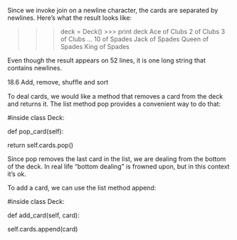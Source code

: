 Since we invoke join on a newline character, the cards are separated by newlines. Here’s what the result looks like:

>>> deck = Deck() >>> print deck Ace of Clubs 2 of Clubs 3 of Clubs ... 10 of Spades Jack of Spades Queen of Spades King of Spades

Even though the result appears on 52 lines, it is one long string that contains newlines.

18.6 Add, remove, shufﬂe and sort

To deal cards, we would like a method that removes a card from the deck and returns it. The list method pop provides a convenient way to do that:

#inside class Deck:

def pop_card(self):

return self.cards.pop()

Since pop removes the last card in the list, we are dealing from the bottom of the deck. In real life “bottom dealing” is frowned upon, but in this context it’s ok.

To add a card, we can use the list method append:

#inside class Deck:

def add_card(self, card):

self.cards.append(card)